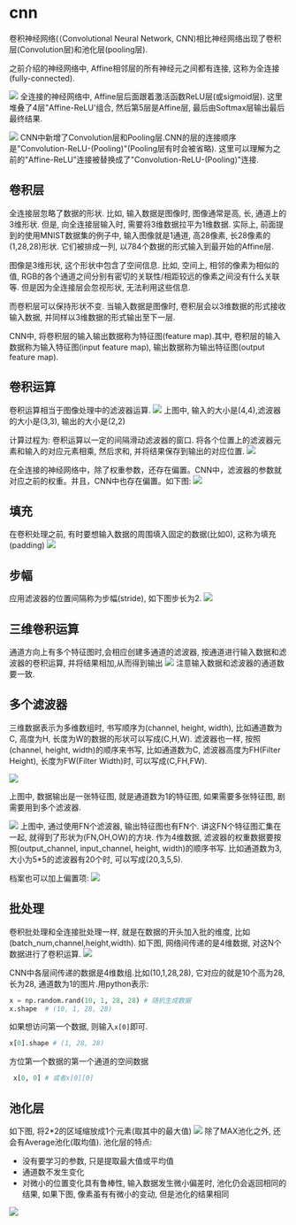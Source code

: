 # cnn





卷积神经网络(（Convolutional Neural Network, CNN)相比神经网络出现了卷积层(Convolution层)和池化层(pooling层).

之前介绍的神经网络中, Affine相邻层的所有神经元之间都有连接, 这称为全连接(fully-connected).

![](./cnn/1.png)
全连接的神经网络中, Affine层后面跟着激活函数ReLU层(或sigmoid层). 这里堆叠了4层"Affine-ReLU'组合, 然后第5层是Affine层, 最后由Softmax层输出最后最终结果.

![](./cnn/2.png)
CNN中新增了Convolution层和Pooling层.CNN的层的连接顺序是"Convolution-ReLU-(Pooling)"(Pooling层有时会被省略). 这里可以理解为之前的"Affine-ReLU"连接被替换成了"Convolution-ReLU-(Pooling)"连接.

## 卷积层
全连接层忽略了数据的形状. 比如, 输入数据是图像时, 图像通常是高, 长, 通道上的3维形状. 但是, 向全连接层输入时, 需要将3维数据拉平为1维数据. 实际上, 前面提到的使用MNIST数据集的例子中, 输入图像就是1通道, 高28像素, 长28像素的(1,28,28)形状. 它们被排成一列, 以784个数据的形式输入到最开始的Affine层.

图像是3维形状, 这个形状中包含了空间信息. 比如, 空间上, 相邻的像素为相似的值, RGB的各个通道之间分别有密切的关联性/相距较远的像素之间没有什么关联等. 但是因为全连接层会忽视形状, 无法利用这些信息.

而卷积层可以保持形状不变. 当输入数据是图像时, 卷积层会以3维数据的形式接收输入数据, 并同样以3维数据的形式输出至下一层.

CNN中, 将卷积层的输入输出数据称为特征图(feature map).其中, 卷积层的输入数据称为输入特征图(input feature map), 输出数据称为输出特征图(output feature map).

## 卷积运算
卷积运算相当于图像处理中的滤波器运算.
![](./cnn/3.png)
上图中, 输入的大小是(4,4),滤波器的大小是(3,3), 输出的大小是(2,2)

计算过程为:
卷积运算以一定的间隔滑动滤波器的窗口. 将各个位置上的滤波器元素和输入的对应元素相乘, 然后求和, 并将结果保存到输出的对应位置.
![](./cnn/4.png)

在全连接的神经网络中，除了权重参数，还存在偏置。CNN中，滤波器的参数就对应之前的权重。并且，CNN中也存在偏置。如下图:
![](./cnn/5.png)

## 填充
在卷积处理之前, 有时要想输入数据的周围填入固定的数据(比如0), 这称为填充(padding)
![](./cnn/6.png)

## 步幅
应用滤波器的位置间隔称为步幅(stride), 如下图步长为2.
![](./cnn/7.png)


## 三维卷积运算
通道方向上有多个特征图时,会相应创建多通道的滤波器, 按通道进行输入数据和滤波器的卷积运算, 并将结果相加,从而得到输出
![](./cnn/8.png)
注意输入数据和滤波器的通道数要一致.


## 多个滤波器
三维数据表示为多维数组时, 书写顺序为(channel, height, width), 比如通道数为C, 高度为H, 长度为W的数据的形状可以写成(C,H,W). 滤波器也一样, 按照(channel, height, width)的顺序来书写, 比如通道数为C, 滤波器高度为FH(Filter Height), 长度为FW(Filter Width)时, 可以写成(C,FH,FW).

![](./cnn/9.png)

上图中, 数据输出是一张特征图, 就是通道数为1的特征图, 如果需要多张特征图, 剧需要用到多个滤波器.

![](./cnn/10.png)
上图中, 通过使用FN个滤波器, 输出特征图也有FN个. 讲这FN个特征图汇集在一起, 就得到了形状为(FN,OH,OW)的方块.
作为4维数据, 滤波器的权重数据要按照(output_channel, input_channel, height, width)的顺序书写. 比如通道数为3, 大小为5*5的滤波器有20个时, 可以写成(20,3,5,5).

档案也可以加上偏置项:
![](./cnn/11.png)


## 批处理
卷积批处理和全连接批处理一样, 就是在数据的开头加入批的维度, 比如(batch_num,channel,height,width). 如下图, 网络间传递的是4维数据, 对这N个数据进行了卷积运算.
![](./cnn/12.png)

CNN中各层间传递的数据是4维数组.比如(10,1,28,28), 它对应的就是10个高为28, 长为28, 通道数为1的图片.用python表示:
```python
x = np.random.rand(10, 1, 28, 28) # 随机生成数据
x.shape  # (10, 1, 28, 28)
```
如果想访问第一个数据, 则输入`x[0]`即可.
```python
x[0].shape # (1, 28, 28)
```
方位第一个数据的第一个通道的空间数据
```python
 x[0, 0] # 或者x[0][0]
```



## 池化层
如下图, 将2*2的区域缩放成1个元素(取其中的最大值)
![](./cnn/13.png)
除了MAX池化之外, 还会有Average池化(取均值).
池化层的特点:
- 没有要学习的参数, 只是提取最大值或平均值
- 通道数不发生变化
- 对微小的位置变化具有鲁棒性, 输入数据发生微小偏差时, 池化仍会返回相同的结果, 如果下图, 像素虽有有微小的变动, 但是池化的结果相同

![](./cnn/13.png)


